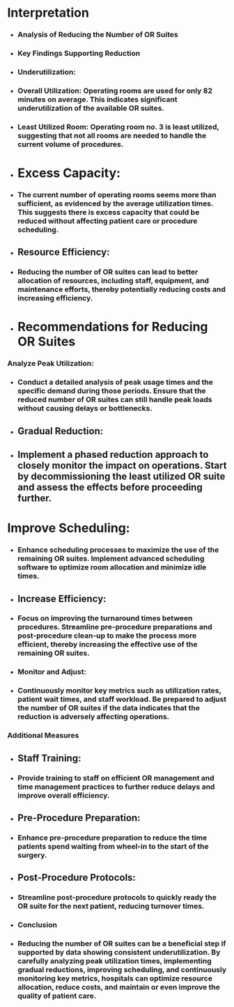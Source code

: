  # Interpretation
* ### Analysis of Reducing the Number of OR Suites
* ### Key Findings Supporting Reduction
* ### Underutilization:

* ### Overall Utilization: Operating rooms are used for only 82 minutes on average. This indicates significant underutilization of the available OR suites.
* ### Least Utilized Room: Operating room no. 3 is least utilized, suggesting that not all rooms are needed to handle the current volume of procedures.
* # Excess Capacity:

* ### The current number of operating rooms seems more than sufficient, as evidenced by the average utilization times. This suggests there is excess capacity that could be reduced without affecting patient care or procedure scheduling.
* ## Resource Efficiency:

* ### Reducing the number of OR suites can lead to better allocation of resources, including staff, equipment, and maintenance efforts, thereby potentially reducing costs and increasing efficiency.
* # Recommendations for Reducing OR Suites
 ### Analyze Peak Utilization:

* ### Conduct a detailed analysis of peak usage times and the specific demand during those periods. Ensure that the reduced number of OR suites can still handle peak loads without causing delays or bottlenecks.
* ## Gradual Reduction:

* ## Implement a phased reduction approach to closely monitor the impact on operations. Start by decommissioning the least utilized OR suite and assess the effects before proceeding further.
 # Improve Scheduling:

* ### Enhance scheduling processes to maximize the use of the remaining OR suites. Implement advanced scheduling software to optimize room allocation and minimize idle times.
* ## Increase Efficiency:

* ### Focus on improving the turnaround times between procedures. Streamline pre-procedure preparations and post-procedure clean-up to make the process more efficient, thereby increasing the effective use of the remaining OR suites.
* ### Monitor and Adjust:

* ### Continuously monitor key metrics such as utilization rates, patient wait times, and staff workload. Be prepared to adjust the number of OR suites if the data indicates that the reduction is adversely affecting operations.
 ### Additional Measures
* ## Staff Training:

* ### Provide training to staff on efficient OR management and time management practices to further reduce delays and improve overall efficiency.
* ## Pre-Procedure Preparation:

* ### Enhance pre-procedure preparation to reduce the time patients spend waiting from wheel-in to the start of the surgery.
* ## Post-Procedure Protocols:

* ### Streamline post-procedure protocols to quickly ready the OR suite for the next patient, reducing turnover times.
* ### Conclusion
* ### Reducing the number of OR suites can be a beneficial step if supported by data showing consistent underutilization. By carefully analyzing peak utilization times, implementing gradual reductions, improving scheduling, and continuously monitoring key metrics, hospitals can optimize resource allocation, reduce costs, and maintain or even improve the quality of patient care.

